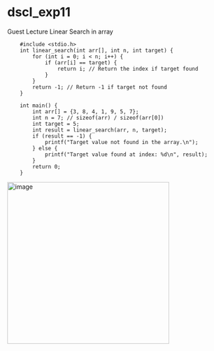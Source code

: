 # dscl_exp11
Guest Lecture
Linear Search in array

        #include <stdio.h>
        int linear_search(int arr[], int n, int target) {
            for (int i = 0; i < n; i++) {
                if (arr[i] == target) {
                    return i; // Return the index if target found
                }
            }
            return -1; // Return -1 if target not found
        }

        int main() {
            int arr[] = {3, 8, 4, 1, 9, 5, 7};
            int n = 7; // sizeof(arr) / sizeof(arr[0])
            int target = 5;
            int result = linear_search(arr, n, target);
            if (result == -1) {
                printf("Target value not found in the array.\n");
            } else {
                printf("Target value found at index: %d\n", result);
            }
            return 0;
        }
<img width="370" alt="image" src="https://user-images.githubusercontent.com/124857385/233787059-217e595c-95a6-45d7-bff1-bfcb2aec4204.png">
